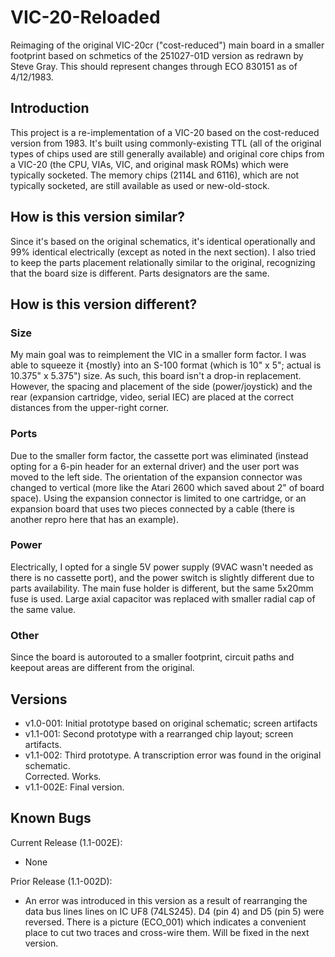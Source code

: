 # VIC-20-Reloaded
Reimaging of the original VIC-20cr ("cost-reduced") main board in a smaller footprint based
on schmetics of the 251027-01D version as redrawn by Steve Gray. This should represent
changes through ECO 830151 as of 4/12/1983.

## Introduction
This project is a re-implementation of a VIC-20 based on the cost-reduced version from 1983.
It's built using commonly-existing TTL (all of the original types of chips used are still 
generally available) and original core chips from a VIC-20 (the CPU, VIAs, VIC, and original
mask ROMs) which were typically socketed. The memory chips (2114L and 6116), which are not
typically socketed, are still available as used or new-old-stock. 

## How is this version similar?
Since it's based on the original schematics, it's identical operationally and 99% identical
electrically (except as noted in the next section). I also tried to keep the parts placement
relationally similar to the original, recognizing that the board size is different. Parts 
designators are the same.

## How is this version different?
### Size
My main goal was to reimplement the VIC in a smaller form factor. I was able to squeeze it
{mostly} into an S-100 format (which is 10" x 5"; actual is 10.375" x 5.375") size. As such,
this board isn't a drop-in replacement. However, the spacing and placement of the side 
(power/joystick) and the rear (expansion cartridge, video, serial IEC) are
placed at the correct distances from the upper-right corner.

### Ports
Due to the smaller form factor, the cassette port was eliminated (instead opting for a 
6-pin header for an external driver) and the user port was moved to the left side. The 
orientation of the expansion connector was changed to vertical (more like the Atari 2600
which saved about 2" of board space). Using the expansion connector is limited to one
cartridge, or an expansion board that uses two pieces connected by a cable (there is
another repro here that has an example).

### Power
Electrically, I opted for a single 5V power supply (9VAC wasn't needed as there is no
cassette port), and the power switch is slightly different due to parts availability.
The main fuse holder is different, but the same 5x20mm fuse is used. Large axial
capacitor was replaced with smaller radial cap of the same value.

### Other
Since the board is autorouted to a smaller footprint, circuit paths and keepout
areas are different from the original.

## Versions
* v1.0-001: Initial prototype based on original schematic; screen artifacts
* v1.1-001: Second prototype with a rearranged chip layout; screen artifacts.
* v1.1-002: Third prototype. A transcription error was found in the original schematic.  
            Corrected. Works.
* v1.1-002E: Final version.

## Known Bugs
Current Release (1.1-002E):
* None

Prior Release (1.1-002D): 
* An error was introduced in this version as a result of rearranging the data bus lines
  lines on IC UF8 (74LS245). D4 (pin 4) and D5 (pin 5) were reversed. There is a picture
  (ECO_001) which indicates a convenient place to cut two traces and cross-wire them.
  Will be fixed in the next version.
  

